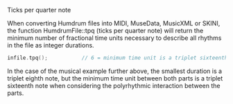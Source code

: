 <span class="title-snippet">Ticks per quarter note</span>

When converting Humdrum files into MIDI, MuseData, MusicXML or
SKINI, the function HumdrumFile::tpq (ticks per quarter note) will
return the minimum number of fractional time units necessary to
describe all rhythms in the file as integer durations.

```cpp
infile.tpq();           // 6 = minimum time unit is a triplet sixteenth note for example
```

In the case of the musical example further above, the smallest
duration is a triplet eighth note, but the minimum time unit between
both parts is a triplet sixteenth note when considering the
polyrhythmic interaction between the parts.

